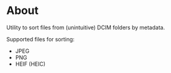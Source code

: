About
=====

Utility to sort files from (unintuitive) DCIM folders by metadata.

Supported files for sorting:
* JPEG
* PNG
* HEIF (HEIC)

